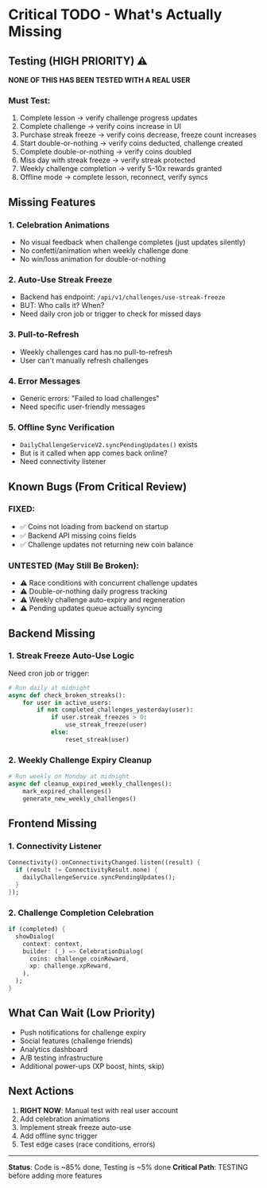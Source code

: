 # Critical TODO - What's Actually Missing

## Testing (HIGH PRIORITY) ⚠️

**NONE OF THIS HAS BEEN TESTED WITH A REAL USER**

### Must Test:
1. Complete lesson → verify challenge progress updates
2. Complete challenge → verify coins increase in UI
3. Purchase streak freeze → verify coins decrease, freeze count increases
4. Start double-or-nothing → verify coins deducted, challenge created
5. Complete double-or-nothing → verify coins doubled
6. Miss day with streak freeze → verify streak protected
7. Weekly challenge completion → verify 5-10x rewards granted
8. Offline mode → complete lesson, reconnect, verify syncs

## Missing Features

### 1. Celebration Animations
- No visual feedback when challenge completes (just updates silently)
- No confetti/animation when weekly challenge done
- No win/loss animation for double-or-nothing

### 2. Auto-Use Streak Freeze
- Backend has endpoint: `/api/v1/challenges/use-streak-freeze`
- BUT: Who calls it? When?
- Need daily cron job or trigger to check for missed days

### 3. Pull-to-Refresh
- Weekly challenges card has no pull-to-refresh
- User can't manually refresh challenges

### 4. Error Messages
- Generic errors: "Failed to load challenges"
- Need specific user-friendly messages

### 5. Offline Sync Verification
- `DailyChallengeServiceV2.syncPendingUpdates()` exists
- But is it called when app comes back online?
- Need connectivity listener

## Known Bugs (From Critical Review)

### FIXED:
- ✅ Coins not loading from backend on startup
- ✅ Backend API missing coins fields
- ✅ Challenge updates not returning new coin balance

### UNTESTED (May Still Be Broken):
- ⚠️ Race conditions with concurrent challenge updates
- ⚠️ Double-or-nothing daily progress tracking
- ⚠️ Weekly challenge auto-expiry and regeneration
- ⚠️ Pending updates queue actually syncing

## Backend Missing

### 1. Streak Freeze Auto-Use Logic
Need cron job or trigger:
```python
# Run daily at midnight
async def check_broken_streaks():
    for user in active_users:
        if not completed_challenges_yesterday(user):
            if user.streak_freezes > 0:
                use_streak_freeze(user)
            else:
                reset_streak(user)
```

### 2. Weekly Challenge Expiry Cleanup
```python
# Run weekly on Monday at midnight
async def cleanup_expired_weekly_challenges():
    mark_expired_challenges()
    generate_new_weekly_challenges()
```

## Frontend Missing

### 1. Connectivity Listener
```dart
Connectivity().onConnectivityChanged.listen((result) {
  if (result != ConnectivityResult.none) {
    dailyChallengeService.syncPendingUpdates();
  }
});
```

### 2. Challenge Completion Celebration
```dart
if (completed) {
  showDialog(
    context: context,
    builder: (_) => CelebrationDialog(
      coins: challenge.coinReward,
      xp: challenge.xpReward,
    ),
  );
}
```

## What Can Wait (Low Priority)

- Push notifications for challenge expiry
- Social features (challenge friends)
- Analytics dashboard
- A/B testing infrastructure
- Additional power-ups (XP boost, hints, skip)

## Next Actions

1. **RIGHT NOW**: Manual test with real user account
2. Add celebration animations
3. Implement streak freeze auto-use
4. Add offline sync trigger
5. Test edge cases (race conditions, errors)

---

**Status**: Code is ~85% done, Testing is ~5% done
**Critical Path**: TESTING before adding more features

